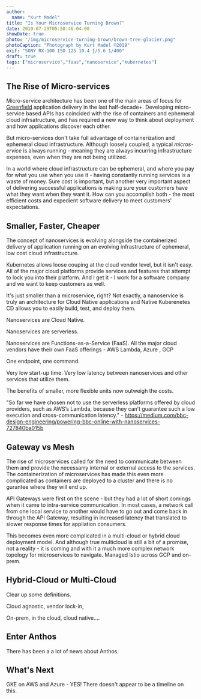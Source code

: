 ```yaml
---
author:
  name: "Kurt Madel"
title: "Is Your Microservice Turning Brown?"
date: 2019-07-29T05:50:46-04:00
showDate: true
photo: "/img/microservice-turning-brown/brown-tree-glacier.png"
photoCaption: "Photograph by Kurt Madel ©2019"
exif: "SONY RX-100 ISO 125 10.4 ƒ/5.6 1/400"
draft: true
tags: ["microservice","faas","nanoservice","kubernetes"]
---
```

## The Rise of Micro-services
Micro-service architecture has been one of the main areas of focus for [Greenfield](https://en.wikipedia.org/wiki/Greenfield_project) application delivery in the last half-decade+. Developing micro-service based APIs has coincided with the rise of containers and ephemeral cloud infrsatructure, and has required a new way to think about deployment and how applications discover each other.

But micro-services don't take full advantage of containerization and ephemeral cloud infrastructure. Although loosely coupled, a typical *micros-ervice* is always running - meaning they are always incurring infrastructure expenses, even when they are not being utilized. 

In a world where cloud infrastructure can be ephemeral, and where you pay for what you use when you use it - having constantly running services is a waste of money. Sure cost is important, but another very important aspect of delivering successful applications is making sure your customers have what they want when they want it. How can you accomplish both - the most efficient costs and expedient software delivery to meet customers' expectations.

## Smaller, Faster, Cheaper
The concept of nanoservices is evolving alongside the containerized delivery of application running on an evolving infrastructure of ephemeral, low cost cloud infrastructure. 

Kubernetes allows loose couping at the cloud vendor level, but it isn't easy. All of the major cloud platforms provide services and features that attempt to lock you into their platform. And I get it - I work for a software company and we want to keep customers as well.

It's just smaller than a microservice, right? Not exactly, a nanoservice is truly an architecture for Cloud Native applications and Native Kuberenetes CD allows you to easily build, test, and deploy them.

Nanoservices are Cloud Native.

Nanoservices are serverless.

Nanoservices are Functions-as-a-Service (FaaS). All the major cloud vendors have their own FaaS offerings - AWS Lambda, Azure , GCP 

One endpoint, one command.

Very low start-up time.
Very low latency between nanoservices and other services that utilize them.

The benefits of smaller, more flexible units now outweigh the costs.

"So far we have chosen not to use the serverless platforms offered by cloud providers, such as AWS’s Lambda, because they can’t guarantee such a low execution and cross-communication latency." - https://medium.com/bbc-design-engineering/powering-bbc-online-with-nanoservices-727840ba015b

## Gateway vs Mesh
The rise of microservices called for the need to communicate between them and provide the necessarry internal or external access to the services.
The containerization of microservices has made this even more complicated as containers are deployed to a cluster and there is no gurantee where they will end up.

API Gateways were first on the scene - but they had a lot of short comings when it came to intra-service communication. In most cases, a network call from one local service to another would have to go out and come back in through the API Gateway, resulting in increased latency that translated to slower response times for appliation consumers.

This becomes even more complicated in a multi-cloud or hybrid cloud deployment model. And although true multicloud is still a bit of a promise, not a reality - it is coming and with it a much more complex network topology for microservices to navigate.
Managed Istio across GCP and on-prem.

## Hybrid-Cloud or Multi-Cloud
Clear up some definitions.

Cloud agnostic, vendor lock-in, 

On-prem, in the cloud, cloud native....

## Enter Anthos
There has been a a lot of news about Anthos.

## What's Next
GKE on AWS and Azure - YES! There doesn't appear to be a timeline on this.